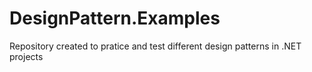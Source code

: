 # DesignPattern.Examples
Repository created to pratice and test different design patterns in .NET projects
